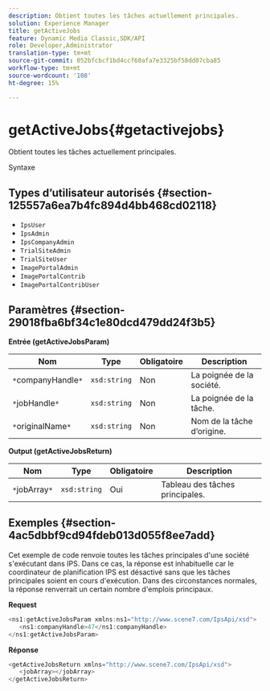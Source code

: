 ```yaml
---
description: Obtient toutes les tâches actuellement principales.
solution: Experience Manager
title: getActiveJobs
feature: Dynamic Media Classic,SDK/API
role: Developer,Administrator
translation-type: tm+mt
source-git-commit: 052bfcbcf1bd4ccf60afa7e3325bf58dd07cba85
workflow-type: tm+mt
source-wordcount: '108'
ht-degree: 15%

---
```



# getActiveJobs{#getactivejobs}

Obtient toutes les tâches actuellement principales.

Syntaxe

## Types d’utilisateur autorisés {#section-125557a6ea7b4fc894d4bb468cd02118}

* `IpsUser`
* `IpsAdmin`
* `IpsCompanyAdmin`
* `TrialSiteAdmin`
* `TrialSiteUser`
* `ImagePortalAdmin`
* `ImagePortalContrib`
* `ImagePortalContribUser`

## Paramètres {#section-29018fba6bf34c1e80dcd479dd24f3b5}

**Entrée (getActiveJobsParam)**

| Nom | Type | Obligatoire | Description |
|---|---|---|---|
| `*`companyHandle`*` | `xsd:string` | Non | La poignée de la société. |
| `*`jobHandle`*` | `xsd:string` | Non | La poignée de la tâche. |
| `*`originalName`*` | `xsd:string` | Non | Nom de la tâche d’origine. |

**Output (getActiveJobsReturn)**

| Nom | Type | Obligatoire | Description |
|---|---|---|---|
| `*`jobArray`*` | `xsd:string` | Oui | Tableau des tâches principales. |

## Exemples {#section-4ac5dbbf9cd94fdeb013d055f8ee7add}

Cet exemple de code renvoie toutes les tâches principales d&#39;une société s&#39;exécutant dans IPS. Dans ce cas, la réponse est inhabituelle car le coordinateur de planification IPS est désactivé sans que les tâches principales soient en cours d&#39;exécution. Dans des circonstances normales, la réponse renverrait un certain nombre d&#39;emplois principaux.

**Request**

```java
<ns1:getActiveJobsParam xmlns:ns1="http://www.scene7.com/IpsApi/xsd">
   <ns1:companyHandle>47</ns1:companyHandle>
</ns1:getActiveJobsParam>
```

**Réponse**

```java
<getActiveJobsReturn xmlns="http://www.scene7.com/IpsApi/xsd">
   <jobArray></jobArray>
</getActiveJobsReturn>
```

